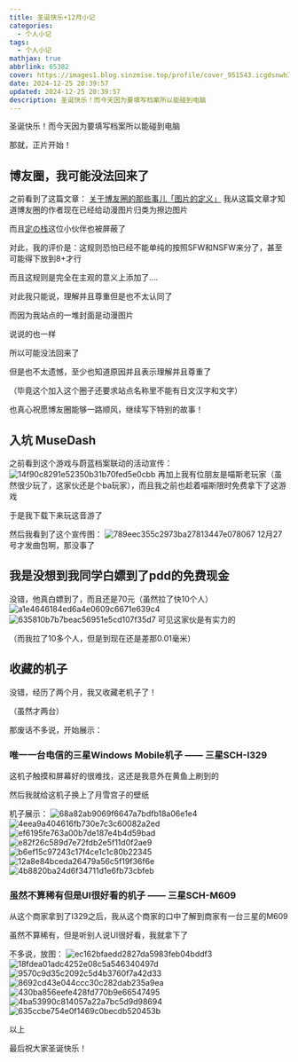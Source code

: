 ```yaml
---
title: 圣诞快乐+12月小记
categories: 
  - 个人小记
tags: 
  - 个人小记
mathjax: true
abbrlink: 65382
cover: https://images1.blog.sinzmise.top/profile/cover_951543.icgdsnwh3.webp
date: 2024-12-25 20:39:57
updated: 2024-12-25 20:39:57
description: 圣诞快乐！而今天因为要填写档案所以能碰到电脑
---
```

圣诞快乐！而今天因为要填写档案所以能碰到电脑

那就，正片开始！
<!-- more -->
## 博友圈，我可能没法回来了
之前看到了这篇文章：
[关于博友圈的那些事儿「图片的定义」](https://blog.moeworld.tech/2024/08/24/%E5%85%B3%E4%BA%8E%E5%8D%9A%E5%8F%8B%E5%9C%88%E7%9A%84%E9%82%A3%E4%BA%9B%E4%BA%8B%E5%84%BF%E3%80%8C%E5%9B%BE%E7%89%87%E7%9A%84%E5%AE%9A%E4%B9%89%E3%80%8D/)
我从这篇文章才知道博友圈的作者现在已经给动漫图片归类为擦边图片

而且[定の栈](https://saop.cc/)这位小伙伴也被屏蔽了

对此，我的评价是：这规则恐怕已经不能单纯的按照SFW和NSFW来分了，甚至可能得下放到8+才行

而且这规则是完全在主观的意义上添加了....

对此我只能说，理解并且尊重但是也不太认同了

而因为我站点的一堆封面是动漫图片

说说的也一样

所以可能没法回来了

但是也不太遗憾，至少也知道原因并且表示理解并且尊重了

（毕竟这个加入这个圈子还要求站点名称里不能有日文汉字和文字）

也真心祝愿博友圈能够一路顺风，继续写下特别的故事！
## 入坑 MuseDash
之前看到这个游戏与蔚蓝档案联动的活动宣传：
![14f90c8291e52350b31b70fed5e0cbb](https://images1.blog.sinzmise.top/images/14f90c8291e52350b31b70fed5e0cbb.9nzuw5yvsm.jpg)
再加上我有位朋友是喵斯老玩家（虽然很少玩了，这家伙还是个ba玩家），而且我之前也趁着喵斯限时免费拿下了这游戏

于是我下载下来玩这音游了

然后我看到了这个宣传图：
![789eec355c2973ba27813447e078067](https://images1.blog.sinzmise.top/images/789eec355c2973ba27813447e078067.7egucoi9o6.jpg)
12月27号才发曲包啊，那没事了

## 我是没想到我同学白嫖到了pdd的免费现金
没错，他真白嫖到了，而且还是70元（虽然拉了快10个人）
![a1e4646184ed6a4e0609c6671e639c4](https://images1.blog.sinzmise.top/images/a1e4646184ed6a4e0609c6671e639c4.6ikcx8bggm.avif)
![635810b7b7beac56951e5cd107f35d7](https://images1.blog.sinzmise.top/images/635810b7b7beac56951e5cd107f35d7.5j49k29roi.jpg)
可见这家伙是有实力的

（而我拉了10多个人，但是到现在还是差那0.01毫米）

## 收藏的机子
没错，经历了两个月，我又收藏老机子了！

（虽然才两台）

那废话不多说，开始展示：

### 唯一一台电信的三星Windows Mobile机子 —— 三星SCH-I329
这机子触摸和屏幕好的很难找，这还是我意外在黄鱼上刷到的

然后我就给这机子换上了月雪宫子的壁纸

机子展示：
![68a82ab9069f6647a7bdfb18a06e1e4](https://images1.blog.sinzmise.top/images/68a82ab9069f6647a7bdfb18a06e1e4.5q7hfi3rav.avif)
![4eea9a404616fb730e7c3c60082a2ed](https://images1.blog.sinzmise.top/images/4eea9a404616fb730e7c3c60082a2ed.5mnvhsab7f.avif)
![ef6195fe763a00b7de187e4b4d59bad](https://images1.blog.sinzmise.top/images/ef6195fe763a00b7de187e4b4d59bad.1zibu9dk01.avif)
![e82f26c589d7e72fdb2e5f11d0f2ae9](https://images1.blog.sinzmise.top/images/e82f26c589d7e72fdb2e5f11d0f2ae9.lvsq818tb.avif)
![b6ef15c97243c17f4ce1c1c80b22345](https://images1.blog.sinzmise.top/images/b6ef15c97243c17f4ce1c1c80b22345.6f0qziof9i.avif)
![12a8e84bceda26479a56c5f19f36f6e](https://images1.blog.sinzmise.top/images/12a8e84bceda26479a56c5f19f36f6e.5fknmclarz.avif)
![4b8820ba24d6f34711d1e6fb73cbfeb](https://images1.blog.sinzmise.top/images/4b8820ba24d6f34711d1e6fb73cbfeb.1hsa5oa1jm.avif)

### 虽然不算稀有但是UI很好看的机子 —— 三星SCH-M609
从这个商家拿到了I329之后，我从这个商家的口中了解到商家有一台三星的M609

虽然不算稀有，但是听别人说UI很好看，我就拿下了

不多说，放图：
![ec162bfaedd2827da5983feb04bddf3](https://images1.blog.sinzmise.top/images/ec162bfaedd2827da5983feb04bddf3.67xj43avwg.avif)
![18fdea01adc4252e08c5a546340497d](https://images1.blog.sinzmise.top/images/18fdea01adc4252e08c5a546340497d.6ikcx8pnxr.avif)
![9570c9d35c2092c5d4b3760f7a42d33](https://images1.blog.sinzmise.top/images/9570c9d35c2092c5d4b3760f7a42d33.7sna3k75dk.avif)
![8692cd43e044ccc30c282dab235a9ea](https://images1.blog.sinzmise.top/images/8692cd43e044ccc30c282dab235a9ea.4qre2c5mos.avif)
![430ba856eefe428fd770b9e66547495](https://images1.blog.sinzmise.top/images/430ba856eefe428fd770b9e66547495.3nrorg9al8.avif)
![4ba53990c814057a22a7bc5d9d98694](https://images1.blog.sinzmise.top/images/4ba53990c814057a22a7bc5d9d98694.8l05lamhnj.avif)
![635ccbe754e0f1469c0becdb520453b](https://images1.blog.sinzmise.top/images/635ccbe754e0f1469c0becdb520453b.26ljpp34cf.avif)

以上

最后祝大家圣诞快乐！